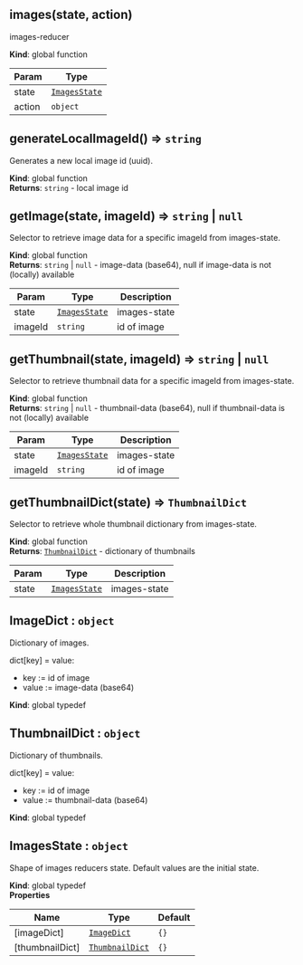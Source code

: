 <a id="images"></a>

## images(state, action)
images-reducer

**Kind**: global function  

| Param | Type |
| --- | --- |
| state | [<code>ImagesState</code>](#imagesstate) | 
| action | <code>object</code> | 

<a id="generatelocalimageid"></a>

## generateLocalImageId() ⇒ <code>string</code>
Generates a new local image id (uuid).

**Kind**: global function  
**Returns**: <code>string</code> - local image id  
<a id="getimage"></a>

## getImage(state, imageId) ⇒ <code>string</code> &#124; <code>null</code>
Selector to retrieve image data for a specific imageId from images-state.

**Kind**: global function  
**Returns**: <code>string</code> &#124; <code>null</code> - image-data (base64), null if image-data is not (locally) available  

| Param | Type | Description |
| --- | --- | --- |
| state | [<code>ImagesState</code>](#imagesstate) | images-state |
| imageId | <code>string</code> | id of image |

<a id="getthumbnail"></a>

## getThumbnail(state, imageId) ⇒ <code>string</code> &#124; <code>null</code>
Selector to retrieve thumbnail data for a specific imageId from images-state.

**Kind**: global function  
**Returns**: <code>string</code> &#124; <code>null</code> - thumbnail-data (base64), null if thumbnail-data is not (locally) available  

| Param | Type | Description |
| --- | --- | --- |
| state | [<code>ImagesState</code>](#imagesstate) | images-state |
| imageId | <code>string</code> | id of image |

<a id="getthumbnaildict"></a>

## getThumbnailDict(state) ⇒ <code>ThumbnailDict</code>
Selector to retrieve whole thumbnail dictionary from images-state.

**Kind**: global function  
**Returns**: [<code>ThumbnailDict</code>](#thumbnaildict) - dictionary of thumbnails  

| Param | Type | Description |
| --- | --- | --- |
| state | [<code>ImagesState</code>](#imagesstate) | images-state |

<a id="imagedict"></a>

## ImageDict : <code>object</code>
Dictionary of images.

dict[key] = value:
* key := id of image 
* value := image-data (base64)

**Kind**: global typedef  
<a id="thumbnaildict"></a>

## ThumbnailDict : <code>object</code>
Dictionary of thumbnails.

dict[key] = value:
* key := id of image 
* value := thumbnail-data (base64)

**Kind**: global typedef  
<a id="imagesstate"></a>

## ImagesState : <code>object</code>
Shape of images reducers state.
Default values are the initial state.

**Kind**: global typedef  
**Properties**

| Name | Type | Default |
| --- | --- | --- |
| [imageDict] | [<code>ImageDict</code>](#imagedict) | <code>{}</code> | 
| [thumbnailDict] | [<code>ThumbnailDict</code>](#thumbnaildict) | <code>{}</code> | 

